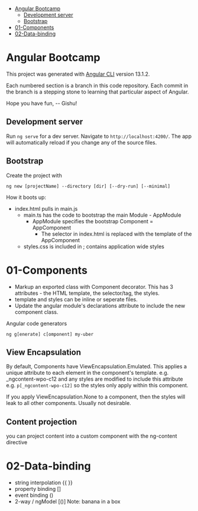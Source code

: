 - [Angular Bootcamp](#angular-bootcamp)
  - [Development server](#development-server)
  - [Bootstrap](#bootstrap)
- [01-Components](#01-components)
- [02-Data-binding](#02-data-binding)

# Angular Bootcamp

This project was generated with [Angular CLI](https://github.com/angular/angular-cli) version 13.1.2.

Each numbered section is a branch in this code repository. Each commit in the branch is a stepping stone to learning that particular aspect of Angular.

Hope you have fun, 
-- Gishu!

## Development server

Run `ng serve` for a dev server. Navigate to `http://localhost:4200/`. The app will automatically reload if you change any of the source files.

## Bootstrap

 Create the project with

`ng new [projectName] --directory [dir] [--dry-run] [--minimal]`


How it boots up:

* index.html pulls in main.js
  * main.ts has the code to bootstrap the main Module - AppModule
    * AppModule specifies the bootstrap Component = AppComponent
      * The <app-root> selector in index.html is replaced with the template of the AppComponent
  * styles.css is included in ; contains application wide styles 

# 01-Components
- Markup an exported class with Component decorator. This has 3 attributes - the HTML template, the selector/tag, the styles. 
- template and styles can be inline or seperate files.
- Update the angular module's declarations attribute to include the new component class.

Angular code generators

`ng g[enerate] c[omponent] my-uber`

## View Encapsulation <!-- omit in toc -->
By default, Components have ViewEncapsulation.Emulated. This applies a unique attribute to each element in the component's template. e.g. _ngcontent-wpo-c12 and any styles are modified to include this attribute e.g. `p[_ngcontent-wpo-c12]` so the styles only apply within this component.

If you apply ViewEncapsulation.None to a component, then the styles will leak to all other components. Usually not desirable.

## Content projection <!-- omit in toc -->
you can project content into a custom component with the ng-content directive

# 02-Data-binding
* string interpolation {{ }}
* property binding []
* event binding ()
* 2-way / ngModel [()] Note: banana in a box